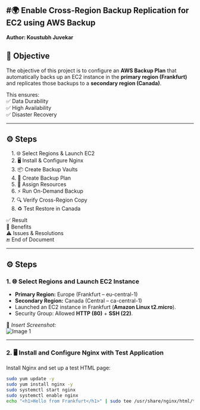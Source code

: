 #🌍 Enable Cross-Region Backup Replication for EC2 using AWS Backup
---
**Author: Koustubh Juvekar**
## 🎯 Objective  
The objective of this project is to configure an **AWS Backup Plan** that automatically backs up an EC2 instance in the **primary region (Frankfurt)** and replicates those backups to a **secondary region (Canada)**.  

This ensures:  
✅ Data Durability  
✅ High Availability  
✅ Disaster Recovery  

---

## ⚙️ Steps  
&emsp;1. 🌐 Select Regions & Launch EC2  
&emsp;2. 🖥️ Install & Configure Nginx  
&emsp;3. 📦 Create Backup Vaults  
&emsp;4. 📝 Create Backup Plan  
&emsp;5. 🔗 Assign Resources  
&emsp;6. ⚡ Run On-Demand Backup  
&emsp;7. 🔍 Verify Cross-Region Copy  
&emsp;8. ♻️ Test Restore in Canada  

✅ Result  
🌟 Benefits  
⚠️ Issues & Resolutions  
🔚 End of Document

---

## ⚙️ Steps  

### 1. 🌐 Select Regions and Launch EC2 Instance
- **Primary Region:** Europe (Frankfurt – eu-central-1)  
- **Secondary Region:** Canada (Central – ca-central-1)  
- Launched an EC2 instance in Frankfurt (**Amazon Linux t2.micro**).  
- Security Group: Allowed **HTTP (80)** + **SSH (22)**.  

📸 *Insert Screenshot:*  
![Image 1](path/to/image1.png)  

---

### 2. 🖥️ Install and Configure Nginx with Test Application
Install Nginx and set up a test HTML page:  
```bash
sudo yum update -y
sudo yum install nginx -y
sudo systemctl start nginx
sudo systemctl enable nginx
echo "<h1>Hello from Frankfurt</h1>" | sudo tee /usr/share/nginx/html/test.html

